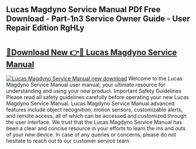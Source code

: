## Lucas Magdyno Service Manual PDf Free Download - Part-1n3 Service Owner Guide - User Repair Edition RgHLy

# <h2><a href="http://bc68525.oget.top/?id=Lucas+Magdyno+Service+Manual">🔗Download New 👉🔴 Lucas Magdyno Service Manual</a></h2>

[![Lucas Magdyno Service Manual new download](https://i.imgur.com/5g1atiW.png)](http://bc68525.oget.top/?id=Lucas+Magdyno+Service+Manual)
Welcome to the Lucas Magdyno Service Manual user manual, your ultimate resource for understanding and using your new product. Important Safety Guidelines Please read all safety guidelines carefully before operating your new Lucas Magdyno Service Manual. Lucas Magdyno Service Manual advanced features include object recognition, motion sensors, customizable alerts, and remote access, all of which can be accessed and customized through the user interface. We trust that the Lucas Magdyno Service Manual has been a clear and concise resource in your efforts to learn the ins and outs of your new device. In case of any queries or concerns, please do not hesitate to reach out to our customer service team.
